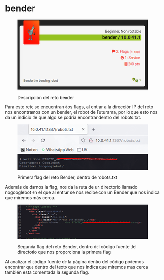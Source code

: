 # bender

<figure><img src="../../.gitbook/assets/imagen (19).png" alt=""><figcaption><p>Descripción del reto bender</p></figcaption></figure>

Para este reto se encuentran dos flags, al entrar a la dirección IP del reto nos encontramos con un bender, el robot de Futurama, por lo que esto nos da un indicio de que algo se podría encontrar dentro del robots.txt.

<figure><img src="../../.gitbook/assets/imagen (17).png" alt=""><figcaption><p>Primera flag del reto Bender, dentro de robots.txt</p></figcaption></figure>

Además de darnos la flag, nos da la ruta de un directorio llamado nogooglebot en el que al entrar se nos recibe con un Bender que nos indica que miremos más cerca.

<figure><img src="../../.gitbook/assets/imagen (18).png" alt=""><figcaption><p>Segunda flag del reto Bender, dentro del código fuente del directorio que nos proporciona la primera flag</p></figcaption></figure>

Al analizar el código fuente de la página dentro del código podemos encontrar que dentro del texto que nos indica que miremos mas cerca también esta comentada la segunda flag.
